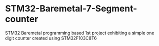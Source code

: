 # STM32-Baremetal-7-Segment-counter
STM32 Baremetal programming based 1st project exhibiting a simple one digit counter created using STM32F103C8T6
